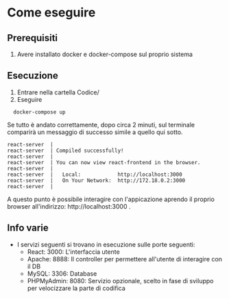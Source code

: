 # Come eseguire

## Prerequisiti

1. Avere installato docker e docker-compose sul proprio sistema

## Esecuzione

1. Entrare nella cartella Codice/
2. Eseguire
```shell
  docker-compose up
```

Se tutto è andato correttamente, dopo circa 2 minuti, sul terminale comparirà un messaggio di successo simile a quello qui sotto.
```
react-server  | 
react-server  | Compiled successfully!
react-server  | 
react-server  | You can now view react-frontend in the browser.
react-server  | 
react-server  |   Local:            http://localhost:3000
react-server  |   On Your Network:  http://172.18.0.2:3000
react-server  | 
```

A questo punto è possibile interagire con l'appicazione aprendo il proprio browser all'indirizzo: http://localhost:3000 .

## Info varie

- I servizi seguenti si trovano in esecuzione sulle porte seguenti:
  - React: 3000: L'interfaccia utente
  - Apache: 8888: Il controller per permettere all'utente di interagire con il DB
  - MySQL: 3306: Database
  - PHPMyAdmin: 8080: Servizio opzionale, scelto in fase di sviluppo per velocizzare la parte di codifica

